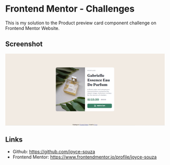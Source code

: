 # Frontend Mentor - Challenges

This is my solution to the Product preview card component challenge on Frontend Mentor Website.

## Screenshot
![Product preview card component - desktop](images/screenshot-desktop.png)

## Links
* Github: https://github.com/joyce-souza
* Frontend Mentor: https://www.frontendmentor.io/profile/joyce-souza

 
